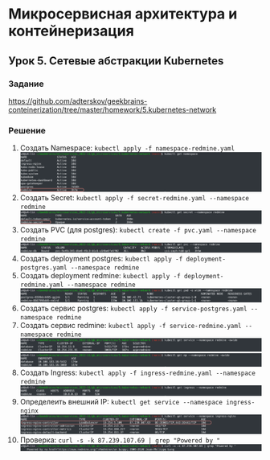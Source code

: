 # Микросервисная архитектура и контейнеризация
## Урок 5. Сетевые абстракции Kubernetes
### Задание
https://github.com/adterskov/geekbrains-conteinerization/tree/master/homework/5.kubernetes-network
### Решение
1. Создать Namespace: `kubectl apply -f namespace-redmine.yaml`
![image](./img1.png)
2. Создать Secret: `kubectl apply -f secret-redmine.yaml --namespace redmine`
![image](./img2.png)
3. Создать PVC (для postgres): `kubectl create -f pvc.yaml --namespace redmine`
![image](./img3.png)
4. Создать deployment postgres: `kubectl apply -f deployment-postgres.yaml --namespace redmine`
5. Создать deployment redmine: `kubectl apply -f deployment-redmine.yaml --namespace redmine`
![image](./img4.png)
6. Создать сервис postgres: `kubectl apply -f service-postgres.yaml --namespace redmine`
7. Создать сервис redmine: `kubectl apply -f service-redmine.yaml --namespace redmine`
![image](./img5.png)
![image](./img6.png)
8. Создать Ingress: `kubectl apply -f ingress-redmine.yaml --namespace redmine`
![image](./img7.png)
9. Определеить внешний IP: `kubectl get service --namespace ingress-nginx`
![image](./img8.png)
10. Проверка: `curl -s -k 87.239.107.69 | grep "Powered by "`
![image](./img9.png)
